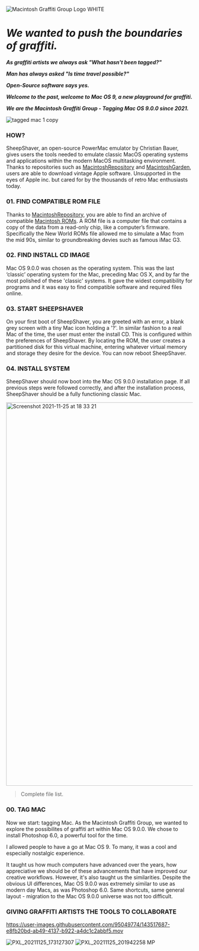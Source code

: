 ![Macintosh Graffiti Group Logo WHITE](https://user-images.githubusercontent.com/95049774/143523174-8f2b1607-215e-4407-a0a3-03537cb616df.png)

# ***We wanted to push the boundaries of graffiti.***

***As graffiti artists we always ask "What hasn't been tagged?"***

***Man has always asked "Is time travel possible?"***

***Open-Source software says yes.***

***Welcome to the past, welcome to Mac OS 9, a new playground for graffiti.***

***We are the Macintosh Graffiti Group - Tagging Mac OS 9.0.0 since 2021.***

![tagged mac 1 copy](https://user-images.githubusercontent.com/95049774/143516800-e8fff3ed-7acb-43b0-83be-e630983834b9.png)

### **HOW?**

SheepShaver, an open-source PowerMac emulator by Christian Bauer, gives users the tools needed to emulate classic MacOS operating systems and applications within the modern MacOS multitasking environment. Thanks to repositories such as [MacintoshRepository](https://www.macintoshrepository.org) and [MacintoshGarden](http://macintoshgarden.org), users are able to download vintage Apple software. Unsupported in the eyes of Apple inc. but cared for by the thousands of retro Mac enthusiasts today.

### **01. FIND COMPATIBLE ROM FILE**

Thanks to [MacintoshRepository](https://www.macintoshrepository.org), you are able to find an archive of compatible [Macintosh ROMs](https://www.macintoshrepository.org/7038-all-macintosh-roms-68k-ppc-). A ROM file is a computer file that contains a copy of the data from a read-only chip, like a computer’s firmware. Specifically the New World ROMs file allowed me to simulate a Mac from the mid 90s, similar to groundbreaking devies such as famous iMac G3.

### **02. FIND INSTALL CD IMAGE**

Mac OS 9.0.0 was chosen as the operating system. This was the last ‘classic’ operating system for the Mac, preceding Mac OS X, and by far the most polished of these 'classic' systems. It gave the widest compatibility for programs and it was easy to find compatible software and required files online.

### **03. START SHEEPSHAVER**

On your first boot of SheepShaver, you are greeted with an error, a blank grey screen with a tiny Mac icon holding a '?'. In similar fashion to a real Mac of the time, the user must enter the install CD. This is configured within the preferences of SheepShaver. By locating the ROM, the user creates a partitioned disk for this virtual machine, entering whatever virtual memory and storage they desire for the device. You can now reboot SheepShaver.

### **04. INSTALL SYSTEM**

SheepShaver should now boot into the Mac OS 9.0.0 installation page. If all previous steps were followed correctly, and after the installation process, SheepShaver should be a fully functioning classic Mac.

<img width="1032" alt="Screenshot 2021-11-25 at 18 33 21" src="https://user-images.githubusercontent.com/95049774/143519229-b88e9772-29fc-47b6-ba75-b01ca9eba8f8.png">

> Complete file list.


### **00. TAG MAC**

Now we start: tagging Mac. As the Macintosh Graffiti Group, we wanted to explore the possibilites of graffiti art within Mac OS 9.0.0. We chose to install Photoshop 6.0, a powerful tool for the time.

I allowed people to have a go at Mac OS 9. To many, it was a cool and especially nostalgic experience.

It taught us how much computers have advanced over the years, how appreciative we should be of these advancements that have improved our creative workflows. However, it's also taught us the similarities. Despite the obvious UI differences, Mac OS 9.0.0 was extremely similar to use as modern day Macs, as was Photoshop 6.0. Same shortcuts, same general layout - migration to the Mac OS 9.0.0 universe was not too difficult. 

### **GIVING GRAFFITI ARTISTS THE TOOLS TO COLLABORATE**

https://user-images.githubusercontent.com/95049774/143517687-e8fb20bd-ab49-4137-b922-a4dc1c2abbf5.mov


![PXL_20211125_173127307](https://user-images.githubusercontent.com/95049774/143521864-ff1a7903-e391-4332-8398-eb2eaf480e47.jpg)
![PXL_20211125_201942258 MP](https://user-images.githubusercontent.com/95049774/143521904-dd789480-c619-485f-9820-cd43061b676f.jpg)


